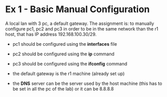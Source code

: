 # Ex 1 - Basic Manual Configuration

A local lan with 3 pc, a default gateway.
The assignment is: to manually configure pc1, pc2 and pc3 in order to be in the same network than the r1 host, that has IP address 192.168.100.30/29.

- pc1 should be configured using the **interfaces** file

- pc2 should be configured using the **ip** command

- pc3 should be configured using the **ifconfig** command

- the default gateway is the r1 machine (already set up)

- the **DNS** server can be the server used by the host machine (this has
  to be set in all the pc of the lab) or it can be 8.8.8.8
